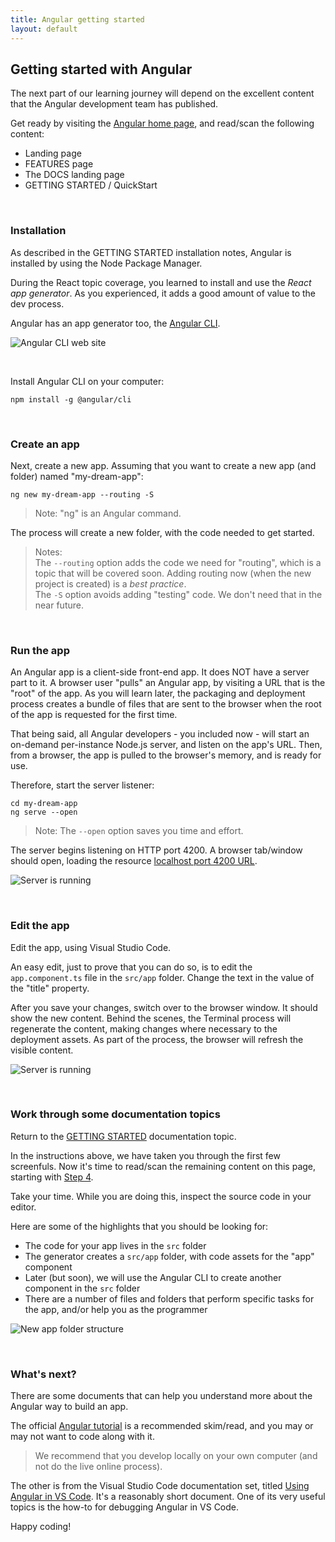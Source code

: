 ```yaml
---
title: Angular getting started
layout: default
---
```


## Getting started with Angular

The next part of our learning journey will depend on the excellent content that the Angular development team has published. 

Get ready by visiting the [Angular home page](https://angular.io/), and read/scan the following content:
* Landing page
* FEATURES page
* The DOCS landing page
* GETTING STARTED / QuickStart

<br>

### Installation

As described in the GETTING STARTED installation notes, Angular is installed by using the Node Package Manager. 

During the React topic coverage, you learned to install and use the *React app generator*. As you experienced, it adds a good amount of value to the dev process.

Angular has an app generator too, the [Angular CLI](https://cli.angular.io/). 

![Angular CLI web site](../media/angular-cli-web-site.png)

<br>

Install Angular CLI on your computer:

```text
npm install -g @angular/cli
```

<br>

### Create an app

Next, create a new app. Assuming that you want to create a new app (and folder) named "my-dream-app":

```text
ng new my-dream-app --routing -S
```

> Note: "ng" is an Angular command.

The process will create a new folder, with the code needed to get started.

> Notes:  
> The `--routing` option adds the code we need for "routing", which is a topic that will be covered soon. Adding routing now (when the new project is created) is a *best practice*.  
> The `-S` option avoids adding "testing" code. We don't need that in the near future.  

<br>

### Run the app

An Angular app is a client-side front-end app. It does NOT have a server part to it. A browser user "pulls" an Angular app, by visiting a URL that is the "root" of the app. As you will learn later, the packaging and deployment process creates a bundle of files that are sent to the browser when the root of the app is requested for the first time. 

That being said, all Angular developers - you included now - will start an on-demand per-instance Node.js server, and listen on the app's URL. Then, from a browser, the app is pulled to the browser's memory, and is ready for use. 

Therefore, start the server listener:

```text
cd my-dream-app
ng serve --open
```

> Note: The `--open` option saves you time and effort.

The server begins listening on HTTP port 4200. A browser tab/window should open, loading the resource [localhost port 4200 URL](http://localhost:4200/). 

![Server is running](../media/angular-server-process.png)

<br>

### Edit the app

Edit the app, using Visual Studio Code.

An easy edit, just to prove that you can do so, is to edit the `app.component.ts` file in the `src/app` folder. Change the text in the value of the "title" property. 

After you save your changes, switch over to the browser window. It should show the new content. Behind the scenes, the Terminal process will regenerate the content, making changes where necessary to the deployment assets. As part of the process, the browser will refresh the visible content.

![Server is running](../media/angular-getting-started-edit-result.png)

<br>

### Work through some documentation topics

Return to the [GETTING STARTED](https://angular.io/guide/quickstart) documentation topic. 

In the instructions above, we have taken you through the first few screenfuls. Now it's time to read/scan the remaining content on this page, starting with [Step 4](https://angular.io/guide/quickstart#first-component).

Take your time. While you are doing this, inspect the source code in your editor.

Here are some of the highlights that you should be looking for:
* The code for your app lives in the `src` folder
* The generator creates a `src/app` folder, with code assets for the "app" component
* Later (but soon), we will use the Angular CLI to create another component in the `src` folder
* There are a number of files and folders that perform specific tasks for the app, and/or help you as the programmer

![New app folder structure](../media/angular-cli-project-structure.png)

<br>

### What's next?

There are some documents that can help you understand more about the Angular way to build an app.

The official [Angular tutorial](https://angular.io/tutorial) is a recommended skim/read, and you may or may not want to code along with it. 

> We recommend that you develop locally on your own computer (and not do the live online process). 

The other is from the Visual Studio Code documentation set, titled [Using Angular in VS Code](https://code.visualstudio.com/docs/nodejs/angular-tutorial). It's a reasonably short document. One of its very useful topics is the how-to for debugging Angular in VS Code. 

Happy coding!

<br>